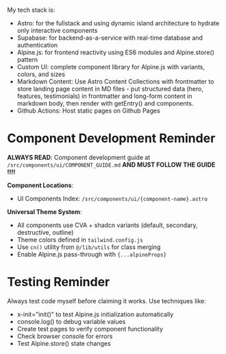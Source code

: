 My tech stack is:

- Astro: for the fullstack and using dynamic island architecture to hydrate only interactive components
- Supabase: for backend-as-a-service with real-time database and authentication
- Alpine.js: for frontend reactivity using ES6 modules and Alpine.store() pattern
- Custom UI: complete component library for Alpine.js with variants, colors, and sizes
- Markdown Content: Use Astro Content Collections with frontmatter to store landing page content in MD files - put structured data (hero, features, testimonials) in frontmatter and long-form content in markdown body, then render with getEntry() and <Content /> components.
- Github Actions: Host static pages on Github Pages

# Component Development Reminder

**ALWAYS READ**: Component development guide at `/src/components/ui/COMPONENT_GUIDE.md`
**AND MUST FOLLOW THE GUIDE !!!!**

**Component Locations**:

- UI Components Index: `/src/components/ui/{component-name}.astro`

**Universal Theme System**:

- All components use CVA + shadcn variants (default, secondary, destructive, outline)
- Theme colors defined in `tailwind.config.js`
- Use `cn()` utility from `@/lib/utils` for class merging
- Enable Alpine.js pass-through with `{...alpineProps}`

# Testing Reminder

Always test code myself before claiming it works. Use techniques like:

- x-init="init()" to test Alpine.js initialization automatically
- console.log() to debug variable values
- Create test pages to verify component functionality
- Check browser console for errors
- Test Alpine.store() state changes
